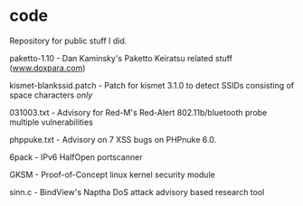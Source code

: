 code
====

Repository for public stuff I did.


paketto-1.10           - Dan Kaminsky's Paketto Keiratsu related stuff (www.doxpara.com)

kismet-blankssid.patch - Patch for kismet 3.1.0 to detect SSIDs consisting of space characters *only*

031003.txt             - Advisory for Red-M's Red-Alert 802.11b/bluetooth probe multiple vulnerabilities

phppuke.txt            - Advisory on 7 XSS bugs on PHPnuke 6.0.

6pack                  - IPv6 HalfOpen portscanner

GKSM                   - Proof-of-Concept linux kernel security module  

sinn.c                 - BindView's Naptha DoS attack advisory based research tool
